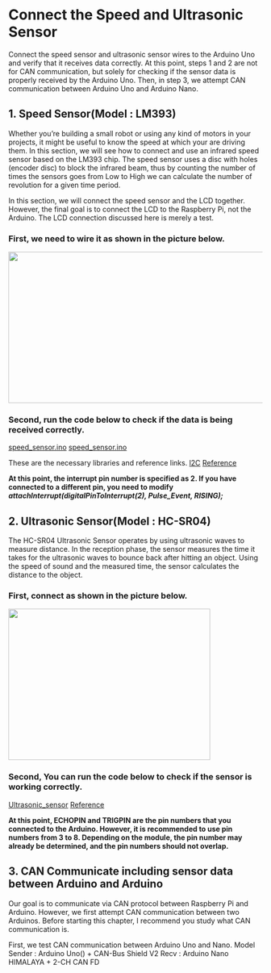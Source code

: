 # Connect the Speed and Ultrasonic Sensor
Connect the speed sensor and ultrasonic sensor wires to the Arduino Uno and verify that it receives data correctly.
At this point, steps 1 and 2 are not for CAN communication, but solely for checking if the sensor data is properly received by the Arduino Uno. Then, in step 3, we attempt CAN communication between Arduino Uno and Arduino Nano.


## 1. Speed Sensor(Model : LM393)
Whether you’re building a small robot or using any kind of motors in your projects, it might be useful to know the speed at which your are driving them.
In this section, we will see how to connect and use an infrared speed sensor based on the LM393 chip.
The speed sensor uses a disc with holes (encoder disc) to block the infrared beam, thus by counting the number of times the sensors goes from Low to High we can calculate the number of revolution for a given time period.

In this section, we will connect the speed sensor and the LCD together. However, the final goal is to connect the LCD to the Raspberry Pi, not the Arduino. The LCD connection discussed here is merely a test.


### First, we need to wire it as shown in the picture below.
<img src="https://github.com/K0Dahyun/Project-2/assets/119277948/21710b9f-f7cd-4fee-ba04-134a9d7eacd3" width="600" height="300"/>


### Second, run the code below to check if the data is being received correctly.
[speed_sensor.ino](https://github.com/K0Dahyun/Project-2/blob/main/Speed%20and%20Ultrasonic/speed_sensor/speed_sensor.ino)
[speed_sensor.ino](https://github.com/K0Dahyun/Project-2/tree/main/Speed%20and%20Ultrasonic/speed_sensor_LCD)

These are the necessary libraries and reference links.
[l2C](https://drive.google.com/file/d/15-vg0hSKDJ9EafxvWnjkg-o3WERHccBx/view?usp=sharing)
[Reference](https://srituhobby.com/ir-infrared-speed-sensor-with-arduino-how-does-work-ir-speed-sensor/?utm_content=cmp-true)

**At this point, the interrupt pin number is specified as 2. If you have connected to a different pin, you need to modify _attachInterrupt(digitalPinToInterrupt(2), Pulse_Event, RISING);_**


## 2. Ultrasonic Sensor(Model : HC-SR04)
The HC-SR04 Ultrasonic Sensor operates by using ultrasonic waves to measure distance. 
In the reception phase, the sensor measures the time it takes for the ultrasonic waves to bounce back after hitting an object. 
Using the speed of sound and the measured time, the sensor calculates the distance to the object. 
### First, connect as shown in the picture below.
<img src="https://github.com/K0Dahyun/Project-2/assets/119277948/c2f3eb9b-9ecf-47c3-a7be-74f8253c4b4b" width="400" height="300"/>


### Second, You can run the code below to check if the sensor is working correctly.
[Ultrasonic_sensor](https://github.com/K0Dahyun/Project-2/blob/main/Speed%20and%20Ultrasonic/Ultrasonic_sensor/Ultrasonic_sensor/Ultrasonic_sensor.ino)
[Reference](https://www.brainy-bits.com/post/using-the-hc-sr04-ultrasonic-range-sensor-with-an-arduino)

**At this point, ECHOPIN and TRIGPIN are the pin numbers that you connected to the Arduino. However, it is recommended to use pin numbers from 3 to 8. Depending on the module, the pin number may already be determined, and the pin numbers should not overlap.**


## 3. CAN Communicate including sensor data between Arduino and Arduino
Our goal is to communicate via CAN protocol between Raspberry Pi and Arduino. However, we first attempt CAN communication between two Arduinos.
Before starting this chapter, I recommend you study what CAN communication is.

First, we test CAN communication between Arduino Uno and Nano.
Model
Sender : Arduino Uno() + CAN-Bus Shield V2
Recv : Arduino Nano HIMALAYA + 2-CH CAN FD 
